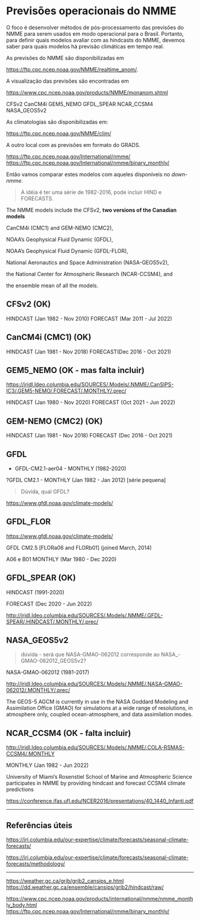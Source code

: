 

# Previsões operacionais do NMME

O foco é desenvolver métodos de pós-processamento das previsões do NMME para serem usados em modo operacional para o Brasil. Portanto, para definir quais modelos avaliar com as hindcasts do NMME, devemos saber para quais modelos há previsão climáticas em tempo real.

As previsões do NMME são disponibilizadas em 

https://ftp.cpc.ncep.noaa.gov/NMME/realtime_anom/.

A visualização das previsões são encontradas em

https://www.cpc.ncep.noaa.gov/products/NMME/monanom.shtml


CFSv2
CanCM4i
GEM5_NEMO
GFDL_SPEAR
NCAR_CCSM4
NASA_GEOS5v2


As climatologias são disponibilizadas em:

https://ftp.cpc.ncep.noaa.gov/NMME/clim/

A outro local com as previsões em formato do GRADS. 

https://ftp.cpc.ncep.noaa.gov/International/nmme/
https://ftp.cpc.ncep.noaa.gov/International/nmme/binary_monthly/



Então vamos comparar estes modelos com aqueles disponíveis no *down-nmme*.

> A idéia é ter uma série de 1982-2016, pode incluir HIND e FORECASTS.


The NMME models include the CFSv2, **two versions of the Canadian models**

CanCM4i (CMC1) and GEM-NEMO (CMC2), 

NOAA’s Geophysical Fluid Dynamic (GFDL),

NOAA’s Geophysical Fluid Dynamic (GFDL-FLOR), 

National Aeronautics and Space Administration (NASA-GEOS5v2), 

the National Center for Atmospheric Research (NCAR-CCSM4), and 

the ensemble mean of all the models.

## CFSv2 (OK)

HINDCAST (Jan 1982 - Nov 2010)
FORECAST (Mar 2011 - Jul 2022)


## CanCM4i (CMC1) (OK)

HINDCAST (Jan 1981 - Nov 2018)
FORECAST(Dec 2016 - Oct 2021)

## GEM5_NEMO (OK - mas falta incluir)

https://iridl.ldeo.columbia.edu/SOURCES/.Models/.NMME/.CanSIPS-IC3/.GEM5-NEMO/.FORECAST/.MONTHLY/.prec/

HINDCAST (Jan 1980 - Nov 2020)
FORECAST (Oct 2021 - Jun 2022)

## GEM-NEMO (CMC2) (OK)

HINDCAST (Jan 1981 - Nov 2018)
FORECAST (Dec 2016 - Oct 2021)


## GFDL

* GFDL-CM2.1-aer04 - MONTHLY (1982-2020)

?GFDL CM2.1 - MONTHLY (Jan 1982 - Jan 2012) [série pequena]

> Dúvida, qual GFDL?


https://www.gfdl.noaa.gov/climate-models/




## GFDL_FLOR

https://www.gfdl.noaa.gov/climate-models/

GFDL CM2.5 [FLORa06 and FLORb01] (joined March, 2014)


A06 e B01
MONTHLY (Mar 1980 - Dec 2020)






## GFDL_SPEAR (OK)

HINDCAST (1991-2020)

FORECAST (Dec 2020 - Jun 2022)

http://iridl.ldeo.columbia.edu/SOURCES/.Models/.NMME/.GFDL-SPEAR/.HINDCAST/.MONTHLY/.prec/


## NASA_GEOS5v2

> dúvida - será que NASA-GMAO-062012 corresponde ao NASA_-GMAO-062012_GEOS5v2?

NASA-GMAO-062012 (1981-2017)

http://iridl.ldeo.columbia.edu/SOURCES/.Models/.NMME/.NASA-GMAO-062012/.MONTHLY/.prec/


The GEOS-5 AGCM is currently in use in the NASA Goddard Modeling and Assimilation Office (GMAO) for simulations at a wide range of resolutions, in atmosphere only, coupled ocean-atmosphere, and data assimilation modes.


## NCAR_CCSM4 (OK - falta incluir)

http://iridl.ldeo.columbia.edu/SOURCES/.Models/.NMME/.COLA-RSMAS-CCSM4/.MONTHLY


MONTHLY (Jan 1982 - Jun 2022)



University of Miami’s Rosenstiel School of Marine and
Atmospheric Science participates in NMME by providing
hindcast and forecast CCSM4 climate predictions

https://conference.ifas.ufl.edu/NCER2016/presentations/40_1440_Infanti.pdf


- - - 

## Referências úteis

https://iri.columbia.edu/our-expertise/climate/forecasts/seasonal-climate-forecasts/

https://iri.columbia.edu/our-expertise/climate/forecasts/seasonal-climate-forecasts/methodology/

- - - 

https://weather.gc.ca/grib/grib2_cansips_e.html
https://dd.weather.gc.ca/ensemble/cansips/grib2/hindcast/raw/

https://www.cpc.ncep.noaa.gov/products/international/nmme/nmme_monthly_body.html
https://ftp.cpc.ncep.noaa.gov/International/nmme/binary_monthly/





